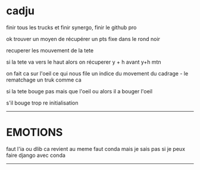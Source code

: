# cadju

finir tous les trucks et finir synergo, finir le github pro

ok trouver un moyen de récupérer un pts fixe dans le rond noir

recuperer les mouvement de la tete

si la tete va vers le haut alors on récuperer y + h avant y+h mtn

on fait ca sur l'oeil ce qui nous file un indice du movement du cadrage - le rematchage un truk comme ca

si la tete bouge pas mais que l'oeil ou alors il a bouger l'oeil

s'il bouge trop re initialisation



----------------------------------------------------------------------



# EMOTIONS

faut l'ia ou dlib ca revient au meme faut conda mais je sais pas si je peux faire django avec conda

-------------------------------------------------------------------









